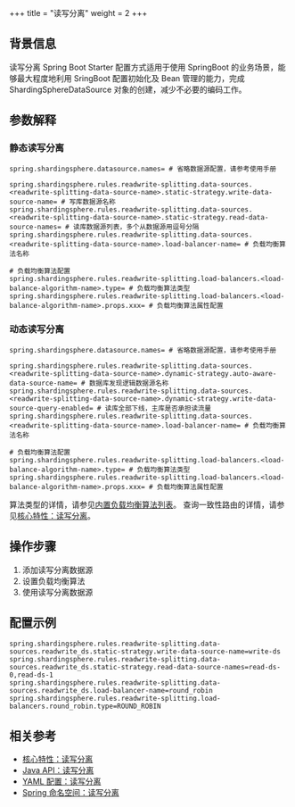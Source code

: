 +++
title = "读写分离"
weight = 2
+++

## 背景信息
读写分离 Spring Boot Starter 配置方式适用于使用 SpringBoot 的业务场景，能够最大程度地利用 SringBoot 配置初始化及 Bean 管理的能力，完成 ShardingSphereDataSource 对象的创建，减少不必要的编码工作。

## 参数解释

### 静态读写分离

```properties
spring.shardingsphere.datasource.names= # 省略数据源配置，请参考使用手册

spring.shardingsphere.rules.readwrite-splitting.data-sources.<readwrite-splitting-data-source-name>.static-strategy.write-data-source-name= # 写库数据源名称
spring.shardingsphere.rules.readwrite-splitting.data-sources.<readwrite-splitting-data-source-name>.static-strategy.read-data-source-names= # 读库数据源列表，多个从数据源用逗号分隔
spring.shardingsphere.rules.readwrite-splitting.data-sources.<readwrite-splitting-data-source-name>.load-balancer-name= # 负载均衡算法名称

# 负载均衡算法配置
spring.shardingsphere.rules.readwrite-splitting.load-balancers.<load-balance-algorithm-name>.type= # 负载均衡算法类型
spring.shardingsphere.rules.readwrite-splitting.load-balancers.<load-balance-algorithm-name>.props.xxx= # 负载均衡算法属性配置
```

### 动态读写分离

```properties
spring.shardingsphere.datasource.names= # 省略数据源配置，请参考使用手册

spring.shardingsphere.rules.readwrite-splitting.data-sources.<readwrite-splitting-data-source-name>.dynamic-strategy.auto-aware-data-source-name= # 数据库发现逻辑数据源名称
spring.shardingsphere.rules.readwrite-splitting.data-sources.<readwrite-splitting-data-source-name>.dynamic-strategy.write-data-source-query-enabled= # 读库全部下线，主库是否承担读流量
spring.shardingsphere.rules.readwrite-splitting.data-sources.<readwrite-splitting-data-source-name>.load-balancer-name= # 负载均衡算法名称

# 负载均衡算法配置
spring.shardingsphere.rules.readwrite-splitting.load-balancers.<load-balance-algorithm-name>.type= # 负载均衡算法类型
spring.shardingsphere.rules.readwrite-splitting.load-balancers.<load-balance-algorithm-name>.props.xxx= # 负载均衡算法属性配置
```

算法类型的详情，请参见[内置负载均衡算法列表](/cn/user-manual/common-config/builtin-algorithm/load-balance)。
查询一致性路由的详情，请参见[核心特性：读写分离](/cn/features/readwrite-splitting/)。

## 操作步骤
1. 添加读写分离数据源
2. 设置负载均衡算法
3. 使用读写分离数据源

## 配置示例
```properties
spring.shardingsphere.rules.readwrite-splitting.data-sources.readwrite_ds.static-strategy.write-data-source-name=write-ds
spring.shardingsphere.rules.readwrite-splitting.data-sources.readwrite_ds.static-strategy.read-data-source-names=read-ds-0,read-ds-1
spring.shardingsphere.rules.readwrite-splitting.data-sources.readwrite_ds.load-balancer-name=round_robin
spring.shardingsphere.rules.readwrite-splitting.load-balancers.round_robin.type=ROUND_ROBIN
```

## 相关参考
- [核心特性：读写分离](/cn/features/readwrite-splitting/)
- [Java API：读写分离](/cn/user-manual/shardingsphere-jdbc/java-api/rules/readwrite-splitting/)
- [YAML 配置：读写分离](/cn/user-manual/shardingsphere-jdbc/yaml-config/rules/readwrite-splitting/)
- [Spring 命名空间：读写分离](/cn/user-manual/shardingsphere-jdbc/spring-namespace/rules/readwrite-splitting/)
